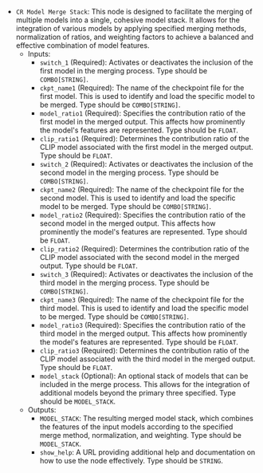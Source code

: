 - `CR Model Merge Stack`: This node is designed to facilitate the merging of multiple models into a single, cohesive model stack. It allows for the integration of various models by applying specified merging methods, normalization of ratios, and weighting factors to achieve a balanced and effective combination of model features.
    - Inputs:
        - `switch_1` (Required): Activates or deactivates the inclusion of the first model in the merging process. Type should be `COMBO[STRING]`.
        - `ckpt_name1` (Required): The name of the checkpoint file for the first model. This is used to identify and load the specific model to be merged. Type should be `COMBO[STRING]`.
        - `model_ratio1` (Required): Specifies the contribution ratio of the first model in the merged output. This affects how prominently the model's features are represented. Type should be `FLOAT`.
        - `clip_ratio1` (Required): Determines the contribution ratio of the CLIP model associated with the first model in the merged output. Type should be `FLOAT`.
        - `switch_2` (Required): Activates or deactivates the inclusion of the second model in the merging process. Type should be `COMBO[STRING]`.
        - `ckpt_name2` (Required): The name of the checkpoint file for the second model. This is used to identify and load the specific model to be merged. Type should be `COMBO[STRING]`.
        - `model_ratio2` (Required): Specifies the contribution ratio of the second model in the merged output. This affects how prominently the model's features are represented. Type should be `FLOAT`.
        - `clip_ratio2` (Required): Determines the contribution ratio of the CLIP model associated with the second model in the merged output. Type should be `FLOAT`.
        - `switch_3` (Required): Activates or deactivates the inclusion of the third model in the merging process. Type should be `COMBO[STRING]`.
        - `ckpt_name3` (Required): The name of the checkpoint file for the third model. This is used to identify and load the specific model to be merged. Type should be `COMBO[STRING]`.
        - `model_ratio3` (Required): Specifies the contribution ratio of the third model in the merged output. This affects how prominently the model's features are represented. Type should be `FLOAT`.
        - `clip_ratio3` (Required): Determines the contribution ratio of the CLIP model associated with the third model in the merged output. Type should be `FLOAT`.
        - `model_stack` (Optional): An optional stack of models that can be included in the merge process. This allows for the integration of additional models beyond the primary three specified. Type should be `MODEL_STACK`.
    - Outputs:
        - `MODEL_STACK`: The resulting merged model stack, which combines the features of the input models according to the specified merge method, normalization, and weighting. Type should be `MODEL_STACK`.
        - `show_help`: A URL providing additional help and documentation on how to use the node effectively. Type should be `STRING`.
